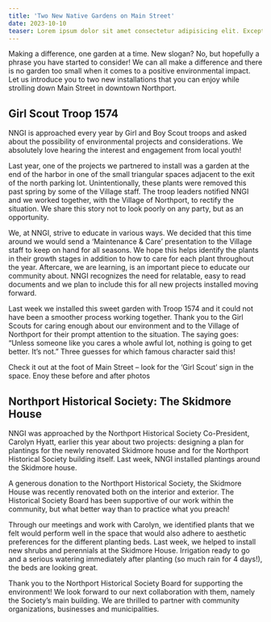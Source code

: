 ```yaml
---
title: 'Two New Native Gardens on Main Street'
date: 2023-10-10
teaser: Lorem ipsum dolor sit amet consectetur adipisicing elit. Excepturi, fugit.
---
```


Making a difference, one garden at a time. New slogan? No, but hopefully a phrase you have started to consider! We can all make a difference and there is no garden too small when it comes to a positive environmental impact. Let us introduce you to two new installations that you can enjoy while strolling down Main Street in downtown Northport.

## Girl Scout Troop 1574

NNGI is approached every year by Girl and Boy Scout troops and asked about the possibility of environmental projects and considerations. We absolutely love hearing the interest and engagement from local youth!

Last year, one of the projects we partnered to install was a garden at the end of the harbor in one of the small triangular spaces adjacent to the exit of the north parking lot. Unintentionally, these plants were removed this past spring by some of the Village staff. The troop leaders notified NNGI and we worked together, with the Village of Northport, to rectify the situation. We share this story not to look poorly on any party, but as an opportunity.

We, at NNGI, strive to educate in various ways. We decided that this time around we would send a ‘Maintenance & Care’ presentation to the Village staff to keep on hand for all seasons. We hope this helps identify the plants in their growth stages in addition to how to care for each plant throughout the year. Aftercare, we are learning, is an important piece to educate our community about. NNGI recognizes the need for relatable, easy to read documents and we plan to include this for all new projects installed moving forward.

Last week we installed this sweet garden with Troop 1574 and it could not have been a smoother process working together. Thank you to the Girl Scouts for caring enough about our environment and to the Village of Northport for their prompt attention to the situation. The saying goes: “Unless someone like you cares a whole awful lot, nothing is going to get better. It’s not.” Three guesses for which famous character said this!

Check it out at the foot of Main Street – look for the ‘Girl Scout’ sign in the space. Enoy these before and after photos

## Northport Historical Society: The Skidmore House

NNGI was approached by the Northport Historical Society Co-President, Carolyn Hyatt, earlier this year about two projects: designing a plan for plantings for the newly renovated Skidmore house and for the Northport Historical Society building itself. Last week, NNGI installed plantings around the Skidmore house.

A generous donation to the Northport Historical Society, the Skidmore House was recently renovated both on the interior and exterior. The Historical Society Board has been supportive of our work within the community, but what better way than to practice what you preach!

Through our meetings and work with Carolyn, we identified plants that we felt would perform well in the space that would also adhere to aesthetic preferences for the different planting beds. Last week, we helped to install new shrubs and perennials at the Skidmore House. Irrigation ready to go and a serious watering immediately after planting (so much rain for 4 days!), the beds are looking great.

Thank you to the Northport Historical Society Board for supporting the environment! We look forward to our next collaboration with them, namely the Society’s main building. We are thrilled to partner with community organizations, businesses and municipalities.
